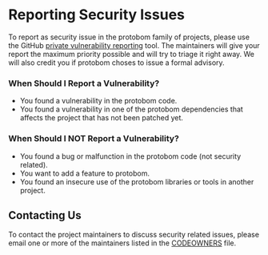 # Reporting Security Issues

To report as security issue in the protobom family of projects, please use
the GitHub
[private vulnerability reporting](https://github.com/protobom/protobom/security/advisories/new)
tool. The maintainers will give your report the maximum priority possible
and will try to triage it right away. We will also credit you if protobom choses
to issue a formal advisory.

### When Should I Report a Vulnerability?

* You found a vulnerability in the protobom code.
* You found a vulnerability in one of the protobom dependencies that affects
the project that has not been patched yet.

### When Should I NOT Report a Vulnerability?

* You found a bug or malfunction in the protobom code (not security related).
* You want to add a feature to protobom.
* You found an insecure use of the protobom libraries or tools in another project.

## Contacting Us

To contact the project maintainers to discuss security related issues, please
email one or more of the maintainers listed in the [CODEOWNERS](CODEOWNERS) file.
